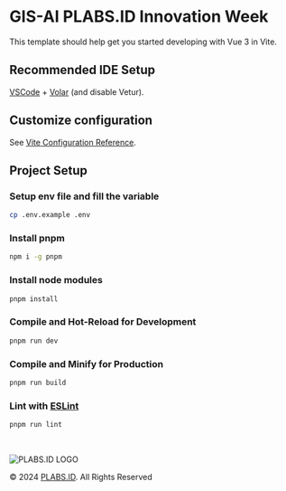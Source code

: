 # GIS-AI PLABS.ID Innovation Week

This template should help get you started developing with Vue 3 in Vite.

## Recommended IDE Setup

[VSCode](https://code.visualstudio.com/) + [Volar](https://marketplace.visualstudio.com/items?itemName=Vue.volar) (and disable Vetur).

## Customize configuration

See [Vite Configuration Reference](https://vite.dev/config/).

## Project Setup

### Setup env file and fill the variable

```sh
cp .env.example .env
```

### Install pnpm

```sh
npm i -g pnpm
```

### Install node modules

```sh
pnpm install
```

### Compile and Hot-Reload for Development

```sh
pnpm run dev
```

### Compile and Minify for Production

```sh
pnpm run build
```

### Lint with [ESLint](https://eslint.org/)

```sh
pnpm run lint
```

<br />

![PLABS.ID LOGO](https://www.plabs.id/plabs.svg 'https://www.plabs.id')

&copy; 2024 [PLABS.ID](https://www.plabs.id). All Rights Reserved
